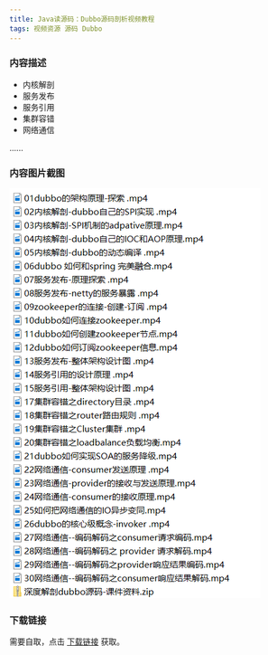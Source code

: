 ```yaml
---
title: Java读源码：Dubbo源码剖析视频教程
tags: 视频资源 源码 Dubbo
---
```


### 内容描述

- 内核解剖
- 服务发布
- 服务引用
- 集群容错
- 网络通信

......


### 内容图片截图

<img class="image image--xl" src="/assets/vresource/java/dubbo/2021-01-03-v-res-source-duubo.png"/>


### 下载链接

需要自取，点击 [下载链接](https://pan.baidu.com/s/19Bjhm8XAx7bqp2SyqOnF1A?pwd=6zj4) 获取。

<br/>

<br/>

